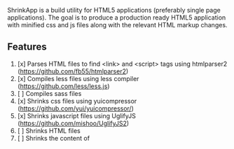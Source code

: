 ShrinkApp is a build utility for HTML5 applications (preferably single page applications). The goal is to produce a production ready HTML5 application with minified css and js files along with the relevant HTML markup changes.


Features
---------

1. [x] Parses HTML files to find \<link\> and \<script\> tags using htmlparser2 (https://github.com/fb55/htmlparser2)
2. [x] Compiles less files using less compiler (https://github.com/less/less.js)
3. [ ] Compiles sass files
4. [x] Shrinks css files using yuicompressor (https://github.com/yui/yuicompressor/)
6. [x] Shrinks javascript files using UglifyJS (https://github.com/mishoo/UglifyJS2)
7. [ ] Shrinks HTML files
8. [ ] Shrinks the content of <style> and <script> tags
9. [x] Modifies HTML tags pointing to less/css and/or javascript files to point to the minified ones instead
10. [x] Generates well formatted HTML code using js-beautify (https://github.com/einars/js-beautify)
11. [x] Produces a build directory containing the shrunk application
12. [ ] Displays shrink analysis

[ ] In Progress
[x] Completed


Tested On
----------

- [x] AngularJS's seed application (https://github.com/angular/angular-seed)
- [x] Bootstrap template from initializr.com
- [x] Classic template from initializr.com
- [x] Responsive template from initializr.com
- [x] Bootstrap template from initializr.com
- [x] HTML5 Boilerplate template from html5boilerplate.com. Version: 4.2.0
- [x] Mobile Boilerplate template from html5boilerplate.com/mobile. Version: 4.1
- [x] Twitter Bootstrap template from getbootstrap.com/2.3.2


Install
-------

First make sure you have installed the latest version of [node.js](http://nodejs.org/)
(You may need to restart your computer after this step).

### From NPM for use as a command line app:

*On Linux:*

```
    npm install shrinkapp@linux -g
```

*On Windows:*

```
    npm install shrinkapp@windows -g
```

### From NPM for programmatic use:

*On Linux:*

```
    npm install shrinkapp@linux
```

*On Windows:*

```
    npm install shrinkapp@windows
```

### From Git:

```
    git clone git://github.com/4mgad/ShrinkApp.git
    cd ShrinkApp
    npm link .
```


Usage
-----

```
    shrinkapp [source directory] [options]
```

The available options are:

```
  -c, --create-app [app-name]
        Create a default app.json under the specified source directory.

  -f, --force
        overwrite files.

  -v, --version
        Display package version.

  -h, --help
        Display help.

```
